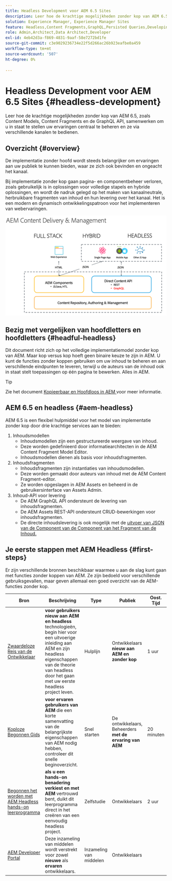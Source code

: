 ```yaml
---
title: Headless Development voor AEM 6.5 Sites
description: Leer hoe de krachtige mogelijkheden zonder kop van AEM 6.5, zoals Content Models, Content Fragments en de GraphQL API, samenwerken om u in staat te stellen uw ervaringen centraal te beheren en ze via verschillende kanalen te bedienen.
solution: Experience Manager, Experience Manager Sites
feature: Headless,Content Fragments,GraphQL,Persisted Queries,Developing
role: Admin,Architect,Data Architect,Developer
exl-id: 4eb42d3a-f869-4831-9aaf-58e7272bd1fe
source-git-commit: c3e9029236734e22f5d266ac26b923eafbe0a459
workflow-type: tm+mt
source-wordcount: '507'
ht-degree: 0%

---
```


# Headless Development voor AEM 6.5 Sites {#headless-development}

Leer hoe de krachtige mogelijkheden zonder kop van AEM 6.5, zoals Content Models, Content Fragments en de GraphQL API, samenwerken om u in staat te stellen uw ervaringen centraal te beheren en ze via verschillende kanalen te bedienen.

## Overzicht {#overview}

De implementatie zonder hoofd wordt steeds belangrijker om ervaringen aan uw publiek te kunnen bieden, waar ze zich ook bevinden en ongeacht het kanaal.

Bij implementatie zonder kop gaan pagina- en componentbeheer verloren, zoals gebruikelijk is in oplossingen voor volledige stapels en hybride oplossingen, en wordt de nadruk gelegd op het maken van kanaalneutrale, herbruikbare fragmenten van inhoud en hun levering over het kanaal. Het is een modern en dynamisch ontwikkelingspatroon voor het implementeren van webervaringen.

![ Modellen van de Implementatie van AEM ](/help/sites-developing/headless/getting-started/assets/aem-implementation-models.png)

## Bezig met vergelijken van hoofdletters en hoofdletters {#headful-headless}

Dit document richt zich op het volledige implementatiemodel zonder kop van AEM. Maar kop versus kop hoeft geen binaire keuze te zijn in AEM. U kunt de functies zonder koppen gebruiken om uw inhoud te beheren en aan verschillende eindpunten te leveren, terwijl u de auteurs van de inhoud ook in staat stelt toepassingen op één pagina te bewerken. Alles in AEM.

>[!TIP]
>
>Zie het document [ Kopieerbaar en Hoofdloos in AEM ](/help/sites-developing/headful-headless.md) voor meer informatie.

## AEM 6.5 en headless {#aem-headless}

AEM 6.5 is een flexibel hulpmiddel voor het model van implementatie zonder kop door drie krachtige services aan te bieden:

1. Inhoudsmodellen
   * Inhoudsmodellen zijn een gestructureerde weergave van inhoud.
   * Deze worden gedefinieerd door informatiearchitecten in de AEM Content Fragment Model Editor.
   * Inhoudsmodellen dienen als basis voor inhoudsfragmenten.
1. Inhoudsfragmenten
   * Inhoudsfragmenten zijn instantiaties van inhoudsmodellen.
   * Deze worden gemaakt door auteurs van inhoud met de AEM Content Fragment-editor.
   * Ze worden opgeslagen in AEM Assets en beheerd in de gebruikersinterface van Assets Admin.
1. Inhoud-API voor levering
   * De AEM GraphQL API ondersteunt de levering van inhoudsfragmenten.
   * De AEM Assets REST-API ondersteunt CRUD-bewerkingen voor inhoudsfragmenten.
   * De directe inhoudslevering is ook mogelijk met de [ uitvoer van JSON van de Component van de Component van het Fragment van de Inhoud.](https://experienceleague.adobe.com/docs/experience-manager-core-components/using/components/content-fragment-component.html)

## Je eerste stappen met AEM Headless {#first-steps}

Er zijn verschillende bronnen beschikbaar waarmee u aan de slag kunt gaan met functies zonder koppen van AEM. Ze zijn bedoeld voor verschillende gebruiksgevallen, maar geven allemaal een goed overzicht van de AEM-functies zonder kop.

| Bron | Beschrijving | Type | Publiek | Oost. Tijd |
|---|---|---|---|---|
| [ Zwaardeloze Reis van de Ontwikkelaar ](/help/journey-headless/developer/overview.md) | **voor gebruikers nieuw aan AEM en headless** technologieën, begin hier voor een uitvoerige inleiding aan AEM en zijn headless eigenschappen van de theorie van headless door het gaan met uw eerste headless project leven. | Hulplijn | Ontwikkelaars **nieuw aan AEM en zonder kop** | 1 uur |
| [ Koploze Begonnen Gids ](/help/sites-developing/headless/getting-started/introduction.md) | **voor ervaren gebruikers van AEM** die een korte samenvatting van de belangrijkste eigenschappen van AEM nodig hebben, controleer dit snelle beginoverzicht. | Snel starten | De ontwikkelaars, Beheerders **met de ervaring van AEM** | 20 minuten |
| [ Begonnen het worden met AEM Headless hands-on leerprogramma ](https://experienceleague.adobe.com/docs/experience-manager-learn/getting-started-with-aem-headless/graphql/multi-step/overview.html) | **als u een hands-on benadering verkiest en met AEM** vertrouwd bent, duikt dit leerprogramma direct in het creëren van een eenvoudig headless project. | Zelfstudie | Ontwikkelaars | 2 uur |
| [ AEM Developer Portal ](https://experienceleague.adobe.com/landing/experience-manager/headless/developer.html) | Deze inzameling van middelen wordt verstrekt voor zowel **nieuwe** als **ervaren** ontwikkelaars. | Inzameling van middelen | Ontwikkelaars | |
